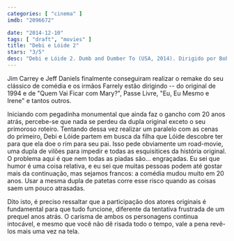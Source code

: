 ```yaml
---
categories: [ "cinema" ]
imdb: "2096672"

date: "2014-12-10"
tags: [ "draft", "movies" ]
title: "Debi e Lóide 2"
stars: "3/5"
desc: "Debi e Lóide 2. Dumb and Dumber To (USA, 2014). Dirigido por Bobby Farrelly, Peter Farrelly. Escrito por Sean Anders, John Morris, Peter Farrelly, Bobby Farrelly, Bennett Yellin, Mike Cerrone, Bennett Yellin, Peter Farrelly, Bobby Farrelly. Com Jim Carrey, Jeff Daniels, Rob Riggle, Laurie Holden, Rachel Melvin, Steve Tom, Don Lake, Patricia French, Kathleen Turner."
---
```

Jim Carrey e Jeff Daniels finalmente conseguiram realizar o remake do seu clássico de comédia e os irmãos Farrely estão dirigindo -- do original de 1994 e de "Quem Vai Ficar com Mary?", Passe Livre, "Eu, Eu Mesmo e Irene" e tantos outros.

Iniciando com pegadinha monumental que ainda faz o gancho com 20 anos atrás, percebe-se que nada se perdeu da dupla original exceto o seu primoroso roteiro. Tentando dessa vez realizar um paralelo com as cenas do primeiro, Debi e Lóide partem em busca da filha que Lóide descobre ter para que ela doe o rim para seu pai. Isso pede obviamente um road-movie, uma dupla de vilões para impedir e todas as esquisitices da história original. O problema aqui é que nem todas as piadas são... engraçadas. Eu sei que humor é uma coisa relativa, e eu sei que muitas pessoas podem até gostar mais da continuação, mas sejamos francos: a comédia mudou muito em 20 anos. Usar a mesma dupla de patetas corre esse risco quando as coisas saem um pouco atrasadas.

Dito isto, é preciso ressaltar que a participação dos atores originais é fundamental para que tudo funcione, diferente da tentativa frustrada de um prequel anos atrás. O carisma de ambos os personagens continua intocável, e mesmo que você não dê risada todo o tempo, vale a pena revê-los mais uma vez na tela.
